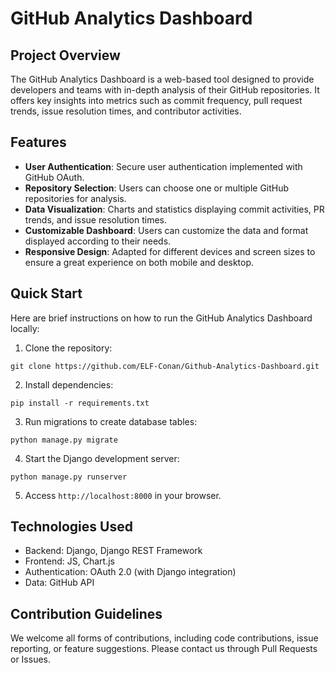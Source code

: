 # GitHub Analytics Dashboard

## Project Overview
The GitHub Analytics Dashboard is a web-based tool designed to provide developers and teams with in-depth analysis of their GitHub repositories. It offers key insights into metrics such as commit frequency, pull request trends, issue resolution times, and contributor activities.

## Features
- **User Authentication**: Secure user authentication implemented with GitHub OAuth.
- **Repository Selection**: Users can choose one or multiple GitHub repositories for analysis.
- **Data Visualization**: Charts and statistics displaying commit activities, PR trends, and issue resolution times.
- **Customizable Dashboard**: Users can customize the data and format displayed according to their needs.
- **Responsive Design**: Adapted for different devices and screen sizes to ensure a great experience on both mobile and desktop.

## Quick Start
Here are brief instructions on how to run the GitHub Analytics Dashboard locally:

1. Clone the repository:

```git clone https://github.com/ELF-Conan/Github-Analytics-Dashboard.git```

2. Install dependencies:

```pip install -r requirements.txt```

3. Run migrations to create database tables:

```python manage.py migrate```

4. Start the Django development server:

```python manage.py runserver```

5. Access `http://localhost:8000` in your browser.

## Technologies Used
- Backend: Django, Django REST Framework
- Frontend: JS, Chart.js
- Authentication: OAuth 2.0 (with Django integration)
- Data: GitHub API

## Contribution Guidelines
We welcome all forms of contributions, including code contributions, issue reporting, or feature suggestions. Please contact us through Pull Requests or Issues.